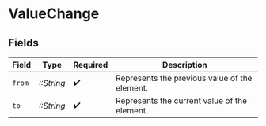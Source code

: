 # ValueChange


## Fields

| Field                                         | Type                                          | Required                                      | Description                                   |
| --------------------------------------------- | --------------------------------------------- | --------------------------------------------- | --------------------------------------------- |
| `from`                                        | *::String*                                    | :heavy_check_mark:                            | Represents the previous value of the element. |
| `to`                                          | *::String*                                    | :heavy_check_mark:                            | Represents the current value of the element.  |